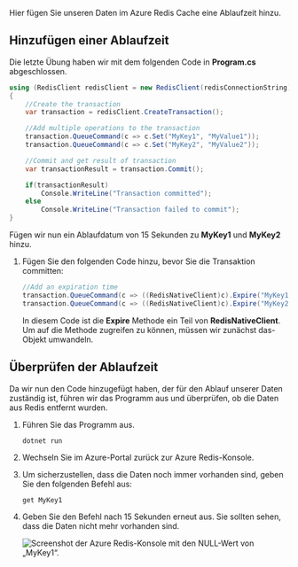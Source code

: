 Hier fügen Sie unseren Daten im Azure Redis Cache eine Ablaufzeit hinzu.

## <a name="add-an-expiration-time"></a>Hinzufügen einer Ablaufzeit

Die letzte Übung haben wir mit dem folgenden Code in **Program.cs** abgeschlossen.

```csharp
using (RedisClient redisClient = new RedisClient(redisConnectionString))
{
    //Create the transaction
    var transaction = redisClient.CreateTransaction();

    //Add multiple operations to the transaction
    transaction.QueueCommand(c => c.Set("MyKey1", "MyValue1"));
    transaction.QueueCommand(c => c.Set("MyKey2", "MyValue2"));

    //Commit and get result of transaction
    var transactionResult = transaction.Commit();

    if(transactionResult)
        Console.WriteLine("Transaction committed");
    else
        Console.WriteLine("Transaction failed to commit");
}
```

Fügen wir nun ein Ablaufdatum von 15 Sekunden zu **MyKey1** und **MyKey2** hinzu.

1. Fügen Sie den folgenden Code hinzu, bevor Sie die Transaktion committen:

    ```csharp
    //Add an expiration time
    transaction.QueueCommand(c => ((RedisNativeClient)c).Expire("MyKey1", 15));
    transaction.QueueCommand(c => ((RedisNativeClient)c).Expire("MyKey2", 15));
    ```

    In diesem Code ist die **Expire** Methode ein Teil von **RedisNativeClient**. Um auf die Methode zugreifen zu können, müssen wir zunächst das-Objekt umwandeln.

## <a name="verify-the-expiration"></a>Überprüfen der Ablaufzeit

Da wir nun den Code hinzugefügt haben, der für den Ablauf unserer Daten zuständig ist, führen wir das Programm aus und überprüfen, ob die Daten aus Redis entfernt wurden.

1. Führen Sie das Programm aus.

    ```bash
    dotnet run
    ```
    
1. Wechseln Sie im Azure-Portal zurück zur Azure Redis-Konsole.

1. Um sicherzustellen, dass die Daten noch immer vorhanden sind, geben Sie den folgenden Befehl aus:

    ```
    get MyKey1
    ```

1. Geben Sie den Befehl nach 15 Sekunden erneut aus. Sie sollten sehen, dass die Daten nicht mehr vorhanden sind.

    ![Screenshot der Azure Redis-Konsole mit den NULL-Wert von „MyKey1“.](../media/6-redis-console-data-expiration.png)